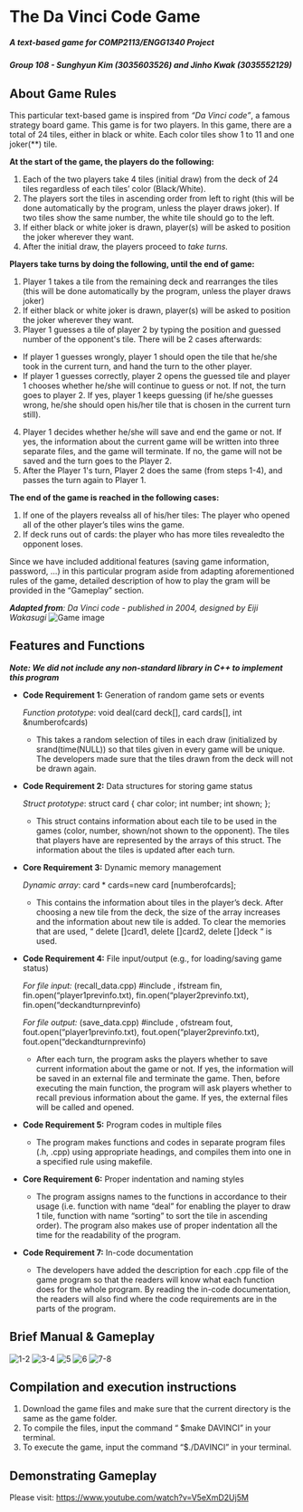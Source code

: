 # The Da Vinci Code Game
##### *A text-based game for COMP2113/ENGG1340 Project*
##### *Group 108 - Sunghyun Kim (3035603526) and Jinho Kwak (3035552129)*

## About Game Rules
This particular text-based game is inspired from *“Da Vinci code”*, a famous strategy board game. 
This game is for two players. In this game, there are a total of 24 tiles, either in black or white. 
Each color tiles show 1 to 11 and one joker(**) tile.

**At the start of the game, the players do the following:**
1. Each of the two players take 4 tiles (initial draw) from the deck of 24 tiles regardless of each tiles’ color (Black/White). 
2. The players sort the tiles in ascending order from left to right (this will be done automatically by the program, unless the player draws joker). If two tiles show the same number, the white tile should go to the left.
3. If either black or white joker is drawn, player(s) will be asked to position the joker wherever they want.
4. After the initial draw, the players proceed to *take turns.*

**Players take turns by doing the following, until the end of game:**

1. Player 1 takes a tile from the remaining deck and rearranges the tiles (this will be done automatically by the program, unless the player draws joker)
2. If either black or white joker is drawn, player(s) will be asked to position the joker wherever they want.
3. Player 1 guesses a tile of player 2 by typing the position and guessed number of the opponent's tile. There will be 2 cases afterwards:
 * If player 1 guesses wrongly, player 1 should open the tile that he/she took in the current turn, and hand the turn to the other player. 
 * If player 1 guesses correctly, player 2 opens the guessed tile and player 1 chooses whether he/she will continue to guess or not. If not, the turn goes to player 2. If yes, player 1 keeps guessing (if he/she guesses wrong, he/she should open his/her tile that is chosen in the current turn still).
4. Player 1 decides whether he/she will save and end the game or not. If yes, the information about the current game will be written into three separate files, and the game will terminate. If no, the game will not be saved and the turn goes to the Player 2.
5. After the Player 1's turn, Player 2 does the same (from steps 1-4), and passes the turn again to Player 1.

**The end of the game is reached in the following cases:**
1. If one of the players revealss all of his/her tiles: The player who opened all of the other player’s tiles wins
the game.
2. If deck runs out of cards: the player who has more tiles revealedto the opponent loses.


Since we have included additional features (saving game information, password, …) in this particular program aside 
from adapting aforementioned rules of the game, detailed description of how to play the gram will be provided in the 
“Gameplay” section.


***Adapted from**: Da Vinci code - published in 2004, designed by Eiji Wakasugi*
![Game image](Boardgame.png)

## Features and Functions
***Note: We did not include any non-standard library in C++ to implement this program***

- **Code Requirement 1:** Generation of random game sets or events

  *Function prototype*: void deal(card deck[], card cards[], int &numberofcards)
  - This takes a random selection of tiles in each draw (initialized by srand(time(NULL)) so that tiles given in every game 
will be unique. The developers made sure that the tiles drawn from the deck will not be drawn again. 
 
- **Code Requirement 2:** Data structures for storing game status

  *Struct prototype*: struct card { char color; int number; int shown; };
  - This struct contains information about each tile to be used in the games (color, number, shown/not shown to the opponent). The tiles that players have are represented by the arrays of this struct. The information about the tiles is updated after each turn.
 
- **Core Requirement 3:** Dynamic memory management

  *Dynamic array*: card * cards=new card [numberofcards];
  - This contains the information about tiles in the player’s deck. After choosing a new tile from the deck, the size of the array increases and the information about new tile is added.
To clear the memories that are used, “ delete []card1, delete []card2, delete []deck “ is used.
 
- **Code Requirement 4:** File input/output (e.g., for loading/saving game status)

  *For file input:* (recall_data.cpp) #include <fstream>, ifstream fin, fin.open(“player1previnfo.txt), fin.open(“player2previnfo.txt), fin.open(“deckandturnprevinfo)

  *For file output:* (save_data.cpp) #include <fstream>, ofstream fout, fout.open(“player1previnfo.txt), fout.open(“player2previnfo.txt), fout.open(“deckandturnprevinfo)

  - After each turn, the program asks the players whether to save current information about the game or not. If yes, the information will be saved in an external file and terminate the game. Then, before executing the main function, the program will ask players whether to recall previous information about the game. If yes, the external files will be called and opened.
 
- **Code Requirement 5:** Program codes in multiple files

  - The program makes functions and codes in separate program files (.h, .cpp) using appropriate headings, and compiles them into one in a specified rule using makefile.
 
- **Core Requirement 6:** Proper indentation and naming styles

  - The program assigns names to the functions in accordance to their usage (i.e. function with name “deal” for enabling the player to draw 1 tile, function with name “sorting” to sort the tile in ascending order). The program also makes use of proper indentation all the time for the readability of the program.
 
- **Code Requirement 7:** In-code documentation

  - The developers have added the description for each .cpp file of the game program so that the readers will know what each function does for the whole program. By reading the in-code documentation, the readers will also find where the code requirements are in the parts of the program.

## Brief Manual & Gameplay
![1-2](1-2.png)
![3-4](3-4.png)
![5](5.png)
![6](6.png)
![7-8](7-8.png)

## Compilation and execution instructions
1. Download the game files and make sure that the current directory is the same as the game folder.
2. To compile the files, input the command “ $make DAVINCI” in your terminal.
2. To execute the game, input the command “$./DAVINCI” in your terminal.

## Demonstrating Gameplay
Please visit: 
https://www.youtube.com/watch?v=V5eXmD2Uj5M

